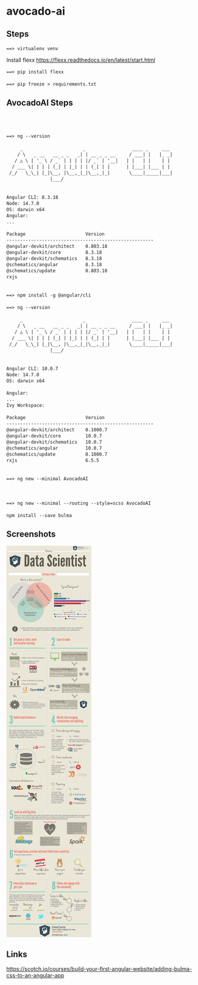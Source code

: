 # avocado-ai


## Steps 
~~~
==> virtualenv venv
~~~

Install flexx 
https://flexx.readthedocs.io/en/latest/start.html

~~~
==> pip install flexx

==> pip freeze > requirements.txt

~~~

## AvocadoAI Steps
~~~



==> ng --version

     _                      _                 ____ _     ___
    / \   _ __   __ _ _   _| | __ _ _ __     / ___| |   |_ _|
   / △ \ | '_ \ / _` | | | | |/ _` | '__|   | |   | |    | |
  / ___ \| | | | (_| | |_| | | (_| | |      | |___| |___ | |
 /_/   \_\_| |_|\__, |\__,_|_|\__,_|_|       \____|_____|___|
                |___/
    

Angular CLI: 8.3.18
Node: 14.7.0
OS: darwin x64
Angular: 
... 

Package                      Version
------------------------------------------------------
@angular-devkit/architect    0.803.18
@angular-devkit/core         8.3.18
@angular-devkit/schematics   8.3.18
@schematics/angular          8.3.18
@schematics/update           0.803.18
rxjs   


==> npm install -g @angular/cli

==> ng --version

     _                      _                 ____ _     ___
    / \   _ __   __ _ _   _| | __ _ _ __     / ___| |   |_ _|
   / △ \ | '_ \ / _` | | | | |/ _` | '__|   | |   | |    | |
  / ___ \| | | | (_| | |_| | | (_| | |      | |___| |___ | |
 /_/   \_\_| |_|\__, |\__,_|_|\__,_|_|       \____|_____|___|
                |___/
    

Angular CLI: 10.0.7
Node: 14.7.0
OS: darwin x64

Angular: 
... 
Ivy Workspace: 

Package                      Version
------------------------------------------------------
@angular-devkit/architect    0.1000.7
@angular-devkit/core         10.0.7
@angular-devkit/schematics   10.0.7
@schematics/angular          10.0.7
@schematics/update           0.1000.7
rxjs                         6.5.5


==> ng new --minimal AvocadoAI



==> ng new --minimal --routing --style=scss AvocadoAI

npm install --save bulma
~~~

## Screenshots

![DataScience 101](https://github.com/arunabhdas/avocado-ai/blob/master/screenshots/data_science_101.jpg)



## Links

https://scotch.io/courses/build-your-first-angular-website/adding-bulma-css-to-an-angular-app